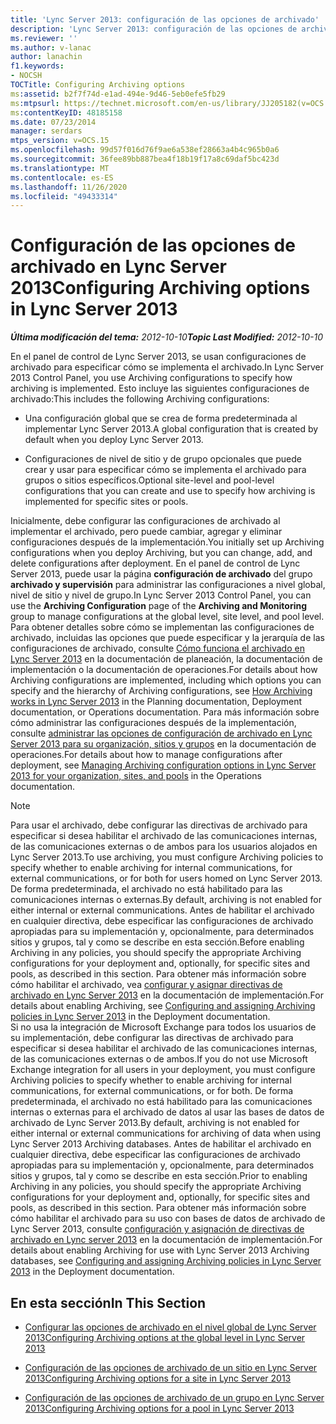 ```yaml
---
title: 'Lync Server 2013: configuración de las opciones de archivado'
description: 'Lync Server 2013: configuración de las opciones de archivado.'
ms.reviewer: ''
ms.author: v-lanac
author: lanachin
f1.keywords:
- NOCSH
TOCTitle: Configuring Archiving options
ms:assetid: b2f7f74d-e1ad-494e-9d46-5eb0efe5fb29
ms:mtpsurl: https://technet.microsoft.com/en-us/library/JJ205182(v=OCS.15)
ms:contentKeyID: 48185158
ms.date: 07/23/2014
manager: serdars
mtps_version: v=OCS.15
ms.openlocfilehash: 99d57f016d76f9ae6a538ef28663a4b4c965b0a6
ms.sourcegitcommit: 36fee89bb887bea4f18b19f17a8c69daf5bc423d
ms.translationtype: MT
ms.contentlocale: es-ES
ms.lasthandoff: 11/26/2020
ms.locfileid: "49433314"
---
```

# <a name="configuring-archiving-options-in-lync-server-2013"></a><span data-ttu-id="3358e-103">Configuración de las opciones de archivado en Lync Server 2013</span><span class="sxs-lookup"><span data-stu-id="3358e-103">Configuring Archiving options in Lync Server 2013</span></span>

<div data-xmlns="http://www.w3.org/1999/xhtml">

<div class="topic" data-xmlns="http://www.w3.org/1999/xhtml" data-msxsl="urn:schemas-microsoft-com:xslt" data-cs="https://msdn.microsoft.com/">

<div data-asp="https://msdn2.microsoft.com/asp">



</div>

<div id="mainSection">

<div id="mainBody"><span data-ttu-id="3358e-104">

<span> </span></span><span class="sxs-lookup"><span data-stu-id="3358e-104">

<span> </span></span></span>

<span data-ttu-id="3358e-105">_**Última modificación del tema:** 2012-10-10_</span><span class="sxs-lookup"><span data-stu-id="3358e-105">_**Topic Last Modified:** 2012-10-10_</span></span>

<span data-ttu-id="3358e-106">En el panel de control de Lync Server 2013, se usan configuraciones de archivado para especificar cómo se implementa el archivado.</span><span class="sxs-lookup"><span data-stu-id="3358e-106">In Lync Server 2013 Control Panel, you use Archiving configurations to specify how archiving is implemented.</span></span> <span data-ttu-id="3358e-107">Esto incluye las siguientes configuraciones de archivado:</span><span class="sxs-lookup"><span data-stu-id="3358e-107">This includes the following Archiving configurations:</span></span>

  - <span data-ttu-id="3358e-108">Una configuración global que se crea de forma predeterminada al implementar Lync Server 2013.</span><span class="sxs-lookup"><span data-stu-id="3358e-108">A global configuration that is created by default when you deploy Lync Server 2013.</span></span>

  - <span data-ttu-id="3358e-109">Configuraciones de nivel de sitio y de grupo opcionales que puede crear y usar para especificar cómo se implementa el archivado para grupos o sitios específicos.</span><span class="sxs-lookup"><span data-stu-id="3358e-109">Optional site-level and pool-level configurations that you can create and use to specify how archiving is implemented for specific sites or pools.</span></span>

<span data-ttu-id="3358e-110">Inicialmente, debe configurar las configuraciones de archivado al implementar el archivado, pero puede cambiar, agregar y eliminar configuraciones después de la implementación.</span><span class="sxs-lookup"><span data-stu-id="3358e-110">You initially set up Archiving configurations when you deploy Archiving, but you can change, add, and delete configurations after deployment.</span></span> <span data-ttu-id="3358e-111">En el panel de control de Lync Server 2013, puede usar la página **configuración de archivado** del grupo **archivado y supervisión** para administrar las configuraciones a nivel global, nivel de sitio y nivel de grupo.</span><span class="sxs-lookup"><span data-stu-id="3358e-111">In Lync Server 2013 Control Panel, you can use the **Archiving Configuration** page of the **Archiving and Monitoring** group to manage configurations at the global level, site level, and pool level.</span></span> <span data-ttu-id="3358e-112">Para obtener detalles sobre cómo se implementan las configuraciones de archivado, incluidas las opciones que puede especificar y la jerarquía de las configuraciones de archivado, consulte [Cómo funciona el archivado en Lync Server 2013](lync-server-2013-how-archiving-works.md) en la documentación de planeación, la documentación de implementación o la documentación de operaciones.</span><span class="sxs-lookup"><span data-stu-id="3358e-112">For details about how Archiving configurations are implemented, including which options you can specify and the hierarchy of Archiving configurations, see [How Archiving works in Lync Server 2013](lync-server-2013-how-archiving-works.md) in the Planning documentation, Deployment documentation, or Operations documentation.</span></span> <span data-ttu-id="3358e-113">Para más información sobre cómo administrar las configuraciones después de la implementación, consulte [administrar las opciones de configuración de archivado en Lync Server 2013 para su organización, sitios y grupos](lync-server-2013-managing-archiving-configuration-options-for-your-organization-sites-and-pools.md) en la documentación de operaciones.</span><span class="sxs-lookup"><span data-stu-id="3358e-113">For details about how to manage configurations after deployment, see [Managing Archiving configuration options in Lync Server 2013 for your organization, sites, and pools](lync-server-2013-managing-archiving-configuration-options-for-your-organization-sites-and-pools.md) in the Operations documentation.</span></span>

<div>


> [!NOTE]  
> <span data-ttu-id="3358e-114">Para usar el archivado, debe configurar las directivas de archivado para especificar si desea habilitar el archivado de las comunicaciones internas, de las comunicaciones externas o de ambos para los usuarios alojados en Lync Server 2013.</span><span class="sxs-lookup"><span data-stu-id="3358e-114">To use archiving, you must configure Archiving policies to specify whether to enable archiving for internal communications, for external communications, or for both for users homed on Lync Server 2013.</span></span> <span data-ttu-id="3358e-115">De forma predeterminada, el archivado no está habilitado para las comunicaciones internas o externas.</span><span class="sxs-lookup"><span data-stu-id="3358e-115">By default, archiving is not enabled for either internal or external communications.</span></span> <span data-ttu-id="3358e-116">Antes de habilitar el archivado en cualquier directiva, debe especificar las configuraciones de archivado apropiadas para su implementación y, opcionalmente, para determinados sitios y grupos, tal y como se describe en esta sección.</span><span class="sxs-lookup"><span data-stu-id="3358e-116">Before enabling Archiving in any policies, you should specify the appropriate Archiving configurations for your deployment and, optionally, for specific sites and pools, as described in this section.</span></span> <span data-ttu-id="3358e-117">Para obtener más información sobre cómo habilitar el archivado, vea <A href="lync-server-2013-configuring-and-assigning-archiving-policies.md">configurar y asignar directivas de archivado en Lync Server 2013</A> en la documentación de implementación.</span><span class="sxs-lookup"><span data-stu-id="3358e-117">For details about enabling Archiving, see <A href="lync-server-2013-configuring-and-assigning-archiving-policies.md">Configuring and assigning Archiving policies in Lync Server 2013</A> in the Deployment documentation.</span></span><BR><span data-ttu-id="3358e-118">Si no usa la integración de Microsoft Exchange para todos los usuarios de su implementación, debe configurar las directivas de archivado para especificar si desea habilitar el archivado de las comunicaciones internas, de las comunicaciones externas o de ambos.</span><span class="sxs-lookup"><span data-stu-id="3358e-118">If you do not use Microsoft Exchange integration for all users in your deployment, you must configure Archiving policies to specify whether to enable archiving for internal communications, for external communications, or for both.</span></span> <span data-ttu-id="3358e-119">De forma predeterminada, el archivado no está habilitado para las comunicaciones internas o externas para el archivado de datos al usar las bases de datos de archivado de Lync Server 2013.</span><span class="sxs-lookup"><span data-stu-id="3358e-119">By default, archiving is not enabled for either internal or external communications for archiving of data when using Lync Server 2013 Archiving databases.</span></span> <span data-ttu-id="3358e-120">Antes de habilitar el archivado en cualquier directiva, debe especificar las configuraciones de archivado apropiadas para su implementación y, opcionalmente, para determinados sitios y grupos, tal y como se describe en esta sección.</span><span class="sxs-lookup"><span data-stu-id="3358e-120">Prior to enabling Archiving in any policies, you should specify the appropriate Archiving configurations for your deployment and, optionally, for specific sites and pools, as described in this section.</span></span> <span data-ttu-id="3358e-121">Para obtener más información sobre cómo habilitar el archivado para su uso con bases de datos de archivado de Lync Server 2013, consulte <A href="lync-server-2013-configuring-and-assigning-archiving-policies.md">configuración y asignación de directivas de archivado en Lync server 2013</A> en la documentación de implementación.</span><span class="sxs-lookup"><span data-stu-id="3358e-121">For details about enabling Archiving for use with Lync Server 2013 Archiving databases, see <A href="lync-server-2013-configuring-and-assigning-archiving-policies.md">Configuring and assigning Archiving policies in Lync Server 2013</A> in the Deployment documentation.</span></span>



</div>

<div>

## <a name="in-this-section"></a><span data-ttu-id="3358e-122">En esta sección</span><span class="sxs-lookup"><span data-stu-id="3358e-122">In This Section</span></span>

  - [<span data-ttu-id="3358e-123">Configurar las opciones de archivado en el nivel global de Lync Server 2013</span><span class="sxs-lookup"><span data-stu-id="3358e-123">Configuring Archiving options at the global level in Lync Server 2013</span></span>](lync-server-2013-configuring-archiving-options-at-the-global-level.md)

  - [<span data-ttu-id="3358e-124">Configuración de las opciones de archivado de un sitio en Lync Server 2013</span><span class="sxs-lookup"><span data-stu-id="3358e-124">Configuring Archiving options for a site in Lync Server 2013</span></span>](lync-server-2013-configuring-archiving-options-for-a-site.md)

  - [<span data-ttu-id="3358e-125">Configuración de las opciones de archivado de un grupo en Lync Server 2013</span><span class="sxs-lookup"><span data-stu-id="3358e-125">Configuring Archiving options for a pool in Lync Server 2013</span></span>](lync-server-2013-configuring-archiving-options-for-a-pool.md)

<span data-ttu-id="3358e-126"></div>

</div>

<span> </span>

</div>

</div>

</span><span class="sxs-lookup"><span data-stu-id="3358e-126"></div>

</div>

<span> </span>

</div>

</div>

</span></span></div>

